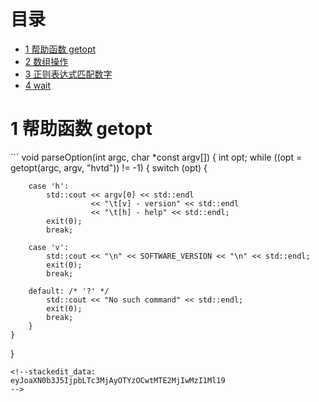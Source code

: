 # 目录

- <a href="#title1">1 帮助函数 getopt</a> 
- <a href="#title2">2 数组操作</a> 
- <a href="#title3">3 正则表达式匹配数字</a> 
- <a href="#title4">4 wait</a> 
<div STYLE="page-break-after: always;"></div>
 <h1 id="title1">1 帮助函数 getopt</h1>  
 ```
 void parseOption(int argc, char *const argv[])
{
    int opt;
    while ((opt = getopt(argc, argv, "hvtd")) != -1) {
        switch (opt) {

        case 'h':
            std::cout << argv[0] << std::endl
                      << "\t[v] - version" << std::endl
                      << "\t[h] - help" << std::endl;
            exit(0);
            break;

        case 'v':
            std::cout << "\n" << SOFTWARE_VERSION << "\n" << std::endl;
            exit(0);
            break;

        default: /* '?' */
            std::cout << "No such command" << std::endl;
            exit(0);
            break;
        }
    }
}
 ```
<!--stackedit_data:
eyJoaXN0b3J5IjpbLTc3MjAyOTYzOCwtMTE2MjIwMzI1Ml19
-->